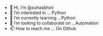 - 👋 Hi, I’m @suhasbhoir
- 👀 I’m interested in ... Python
- 🌱 I’m currently learning ...Python
- 💞️ I’m looking to collaborate on ...Automation
- 📫 How to reach me ... On Github

<!---
suhasbhoir/suhasbhoir is a ✨ special ✨ repository because its `README.md` (this file) appears on your GitHub profile.
You can click the Preview link to take a look at your changes.
--->
